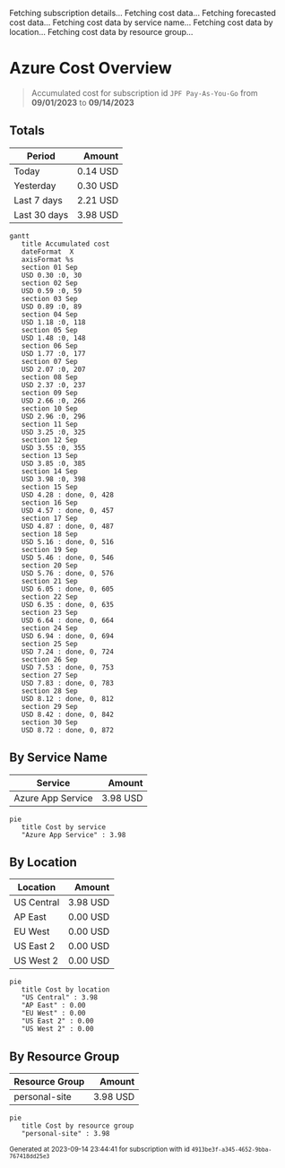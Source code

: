Fetching subscription details...
Fetching cost data...
Fetching forecasted cost data...
Fetching cost data by service name...
Fetching cost data by location...
Fetching cost data by resource group...
# Azure Cost Overview

> Accumulated cost for subscription id `JPF Pay-As-You-Go` from **09/01/2023** to **09/14/2023**

## Totals

|Period|Amount|
|---|---:|
|Today|0.14 USD|
|Yesterday|0.30 USD|
|Last 7 days|2.21 USD|
|Last 30 days|3.98 USD|

```mermaid
gantt
   title Accumulated cost
   dateFormat  X
   axisFormat %s
   section 01 Sep
   USD 0.30 :0, 30
   section 02 Sep
   USD 0.59 :0, 59
   section 03 Sep
   USD 0.89 :0, 89
   section 04 Sep
   USD 1.18 :0, 118
   section 05 Sep
   USD 1.48 :0, 148
   section 06 Sep
   USD 1.77 :0, 177
   section 07 Sep
   USD 2.07 :0, 207
   section 08 Sep
   USD 2.37 :0, 237
   section 09 Sep
   USD 2.66 :0, 266
   section 10 Sep
   USD 2.96 :0, 296
   section 11 Sep
   USD 3.25 :0, 325
   section 12 Sep
   USD 3.55 :0, 355
   section 13 Sep
   USD 3.85 :0, 385
   section 14 Sep
   USD 3.98 :0, 398
   section 15 Sep
   USD 4.28 : done, 0, 428
   section 16 Sep
   USD 4.57 : done, 0, 457
   section 17 Sep
   USD 4.87 : done, 0, 487
   section 18 Sep
   USD 5.16 : done, 0, 516
   section 19 Sep
   USD 5.46 : done, 0, 546
   section 20 Sep
   USD 5.76 : done, 0, 576
   section 21 Sep
   USD 6.05 : done, 0, 605
   section 22 Sep
   USD 6.35 : done, 0, 635
   section 23 Sep
   USD 6.64 : done, 0, 664
   section 24 Sep
   USD 6.94 : done, 0, 694
   section 25 Sep
   USD 7.24 : done, 0, 724
   section 26 Sep
   USD 7.53 : done, 0, 753
   section 27 Sep
   USD 7.83 : done, 0, 783
   section 28 Sep
   USD 8.12 : done, 0, 812
   section 29 Sep
   USD 8.42 : done, 0, 842
   section 30 Sep
   USD 8.72 : done, 0, 872
```

## By Service Name

|Service|Amount|
|---|---:|
|Azure App Service|3.98 USD|

```mermaid
pie
   title Cost by service
   "Azure App Service" : 3.98
```

## By Location

|Location|Amount|
|---|---:|
|US Central|3.98 USD|
|AP East|0.00 USD|
|EU West|0.00 USD|
|US East 2|0.00 USD|
|US West 2|0.00 USD|

```mermaid
pie
   title Cost by location
   "US Central" : 3.98
   "AP East" : 0.00
   "EU West" : 0.00
   "US East 2" : 0.00
   "US West 2" : 0.00
```

## By Resource Group

|Resource Group|Amount|
|---|---:|
|personal-site|3.98 USD|

```mermaid
pie
   title Cost by resource group
   "personal-site" : 3.98
```

<sup>Generated at 2023-09-14 23:44:41 for subscription with id `4913be3f-a345-4652-9bba-767418dd25e3`</sup>
